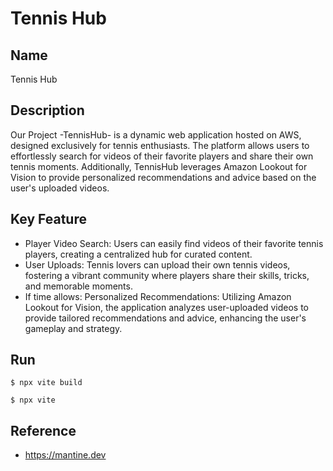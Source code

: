 # Tennis Hub

## Name
Tennis Hub

## Description
Our Project -TennisHub- is a dynamic web application hosted on AWS, designed exclusively for tennis enthusiasts. The platform allows users to effortlessly search for videos of their favorite players and share their own tennis moments. Additionally, TennisHub leverages Amazon Lookout for Vision to provide personalized recommendations and advice based on the user's uploaded videos.

## Key Feature
- Player Video Search: Users can easily find videos of their favorite tennis players, creating a centralized hub for curated content.
- User Uploads: Tennis lovers can upload their own tennis videos, fostering a vibrant community where players share their skills, tricks, and memorable moments.
- If time allows: Personalized Recommendations: Utilizing Amazon Lookout for Vision, the application analyzes user-uploaded videos to provide tailored recommendations and advice, enhancing the user's gameplay and strategy.

## Run
`$ npx vite build`

`$ npx vite`

## Reference
- https://mantine.dev
